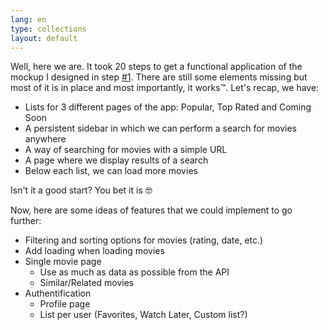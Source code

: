 ```yaml
---
lang: en
type: collections
layout: default
---
```


Well, here we are. It took 20 steps to get a functional application of the mockup I designed in step [#1](#1).
There are still some elements missing but most of it is in place and most importantly, it works™.
Let's recap, we have:

- Lists for 3 different pages of the app: Popular, Top Rated and Coming Soon
- A persistent sidebar in which we can perform a search for movies anywhere
- A way of searching for movies with a simple URL
- A page where we display results of a search
- Below each list, we can load more movies

Isn't it a good start? You bet it is 🤓

Now, here are some ideas of features that we could implement to go further:

- Filtering and sorting options for movies (rating, date, etc.)
- Add loading when loading movies
- Single movie page
  - Use as much as data as possible from the API
  - Similar/Related movies
- Authentification
  - Profile page
  - List per user (Favorites, Watch Later, Custom list?)
